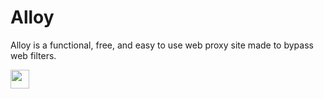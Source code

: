 # Alloy
Alloy is a functional, free, and easy to use web proxy site made to bypass web filters.

<a href="https://heroku.com/deploy?template=https://github.com/kovak7/alloy"><img height="30px" src="https://raw.githubusercontent.com/FogNetwork/Tsunami/main/deploy/heroku2.svg"><img></a>

